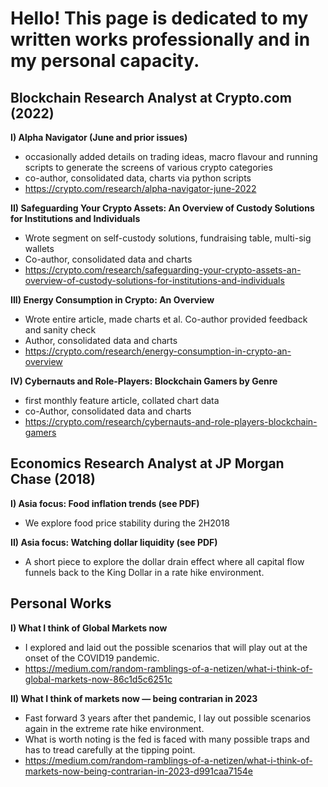 # Hello! This page is dedicated to my written works professionally and in my personal capacity.

## Blockchain Research Analyst at Crypto.com (2022)
**I) Alpha Navigator (June and prior issues)**
- occasionally added details on trading ideas, macro flavour and running scripts to generate the screens of various crypto categories
- co-author, consolidated data, charts via python scripts
- https://crypto.com/research/alpha-navigator-june-2022

**II) Safeguarding Your Crypto Assets: An Overview of Custody Solutions for Institutions and Individuals**
- Wrote segment on self-custody solutions, fundraising table, multi-sig wallets
- Co-author, consolidated data and charts
- https://crypto.com/research/safeguarding-your-crypto-assets-an-overview-of-custody-solutions-for-institutions-and-individuals

**III) Energy Consumption in Crypto: An Overview**
- Wrote entire article, made charts et al. Co-author provided feedback and sanity check
- Author, consolidated data and charts
- https://crypto.com/research/energy-consumption-in-crypto-an-overview

**IV) Cybernauts and Role-Players: Blockchain Gamers by Genre**
- first monthly feature article, collated chart data
- co-Author, consolidated data and charts
- https://crypto.com/research/cybernauts-and-role-players-blockchain-gamers

## Economics Research Analyst at JP Morgan Chase (2018)
**I) Asia focus: Food inflation trends (see PDF)**
- We explore food price stability during the 2H2018

**II) Asia focus: Watching dollar liquidity (see PDF)**
- A short piece to explore the dollar drain effect where all capital flow funnels back to the King Dollar in a rate hike environment.

## Personal Works
**I) What I think of Global Markets now**
- I explored and laid out the possible scenarios that will play out at the onset of the COVID19 pandemic.
- https://medium.com/random-ramblings-of-a-netizen/what-i-think-of-global-markets-now-86c1d5c6251c

**II) What I think of markets now — being contrarian in 2023**
- Fast forward 3 years after thet pandemic, I lay out possible scenarios again in the extreme rate hike environment.
- What is worth noting is the fed is faced with many possible traps and has to tread carefully at the tipping point.
- https://medium.com/random-ramblings-of-a-netizen/what-i-think-of-markets-now-being-contrarian-in-2023-d991caa7154e
